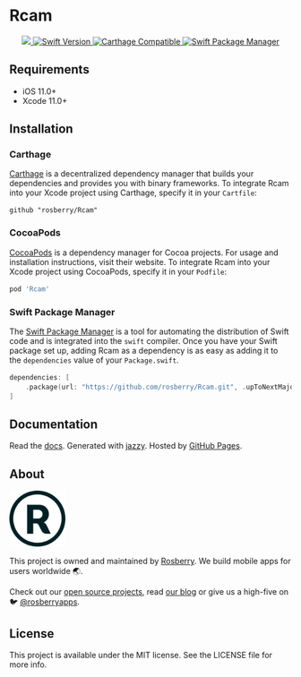 # Rcam
<p align="center">
    <a href="https://github.com/rosberry/Rcam/actions">
      <img src="https://github.com/rosberry/Rcam/workflows/Build/badge.svg" />
    </a>
    <a href="https://swift.org/">
        <img src="https://img.shields.io/badge/swift-5.0-orange.svg" alt="Swift Version" />
    </a>
    <a href="https://github.com/Carthage/Carthage">
        <img src="https://img.shields.io/badge/Carthage-compatible-green.svg" alt="Carthage Compatible" />
    </a>
    <a href="https://github.com/apple/swift-package-manager">
        <img src="https://img.shields.io/badge/spm-compatible-brightgreen.svg?style=flat" alt="Swift Package Manager" />
    </a>
</p>

## Requirements

- iOS 11.0+
- Xcode 11.0+

## Installation

### Carthage

[Carthage](https://github.com/Carthage/Carthage) is a decentralized dependency manager that builds your dependencies and provides you with binary frameworks. To integrate Rcam into your Xcode project using Carthage, specify it in your `Cartfile`:

```ogdl
github "rosberry/Rcam"
```

### CocoaPods

[CocoaPods](https://cocoapods.org) is a dependency manager for Cocoa projects. For usage and installation instructions, visit their website. To integrate Rcam into your Xcode project using CocoaPods, specify it in your `Podfile`:

```ruby
pod 'Rcam'
```

### Swift Package Manager

The [Swift Package Manager](https://swift.org/package-manager/) is a tool for automating the distribution of Swift code and is integrated into the `swift` compiler. Once you have your Swift package set up, adding Rcam as a dependency is as easy as adding it to the `dependencies` value of your `Package.swift`.

```swift
dependencies: [
    .package(url: "https://github.com/rosberry/Rcam.git", .upToNextMajor(from: "1.0.0"))
]
```

## Documentation

Read the [docs](https://rosberry.github.io/Rcam). Generated with [jazzy](https://github.com/realm/jazzy). Hosted by [GitHub Pages](https://pages.github.com).

## About

<img src="https://github.com/rosberry/Foundation/blob/master/Assets/full_logo.png?raw=true" height="100" />

This project is owned and maintained by [Rosberry](http://rosberry.com). We build mobile apps for users worldwide 🌏.

Check out our [open source projects](https://github.com/rosberry), read [our blog](https://medium.com/@Rosberry) or give us a high-five on 🐦 [@rosberryapps](http://twitter.com/RosberryApps).

## License

This project is available under the MIT license. See the LICENSE file for more info.

